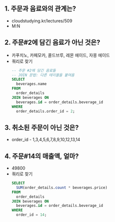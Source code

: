 ## 1. 주문과 음료와의 관계는?
* cloudstudying.kr/lectures/509
* M:N

## 2. 주문#2에 담긴 음료가 아닌 것은?
* 카푸치노, 카페모카, 콜드브루, 레몬 에이드, 자몽 에이드
* 쿼리로 찾기
  ```sql
  -- 주문 #2에 담긴 음료들
  -- JOIN 문법: 다른 테이블을 붙여옴
  SELECT
    beverages.name
  FROM
    order_details
  JOIN beverages ON
    beverages.id = order_details.beverage_id
  WHERE
    order_details.order_id = 2;
  ```

## 3. 취소된 주문이 아닌 것은?
* order_id - 1,3,4,5,6,7,8,9,10,12,13,14

## 4. 주문#14의 매출액, 얼마?
* 49800
* 쿼리로 찾기
  ```sql
  SELECT
    SUM(order_details.count * beverages.price)
  FROM
    order_details
  JOIN beverages ON
    beverages.id = order_details.beverage_id
  WHERE
    order_id = 14;
  ```
